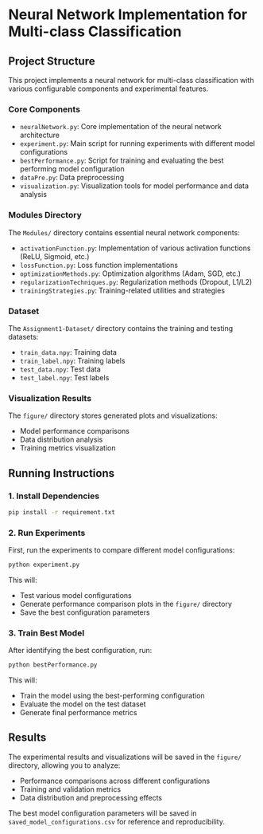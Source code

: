# Neural Network Implementation for Multi-class Classification

## Project Structure
This project implements a neural network for multi-class classification with various configurable components and experimental features.

### Core Components
- `neuralNetwork.py`: Core implementation of the neural network architecture
- `experiment.py`: Main script for running experiments with different model configurations
- `bestPerformance.py`: Script for training and evaluating the best performing model configuration
- `dataPre.py`: Data preprocessing 
- `visualization.py`: Visualization tools for model performance and data analysis

### Modules Directory
The `Modules/` directory contains essential neural network components:
- `activationFunction.py`: Implementation of various activation functions (ReLU, Sigmoid, etc.)
- `lossFunction.py`: Loss function implementations
- `optimizationMethods.py`: Optimization algorithms (Adam, SGD, etc.)
- `regularizationTechniques.py`: Regularization methods (Dropout, L1/L2)
- `trainingStrategies.py`: Training-related utilities and strategies

### Dataset
The `Assignment1-Dataset/` directory contains the training and testing datasets:
- `train_data.npy`: Training data
- `train_label.npy`: Training labels
- `test_data.npy`: Test data
- `test_label.npy`: Test labels

### Visualization Results
The `figure/` directory stores generated plots and visualizations:
- Model performance comparisons
- Data distribution analysis
- Training metrics visualization

## Running Instructions

### 1. Install Dependencies
```bash
pip install -r requirement.txt
```

### 2. Run Experiments
First, run the experiments to compare different model configurations:
```bash
python experiment.py
```
This will:
- Test various model configurations
- Generate performance comparison plots in the `figure/` directory
- Save the best configuration parameters

### 3. Train Best Model
After identifying the best configuration, run:
```bash
python bestPerformance.py
```
This will:
- Train the model using the best-performing configuration
- Evaluate the model on the test dataset
- Generate final performance metrics

## Results
The experimental results and visualizations will be saved in the `figure/` directory, allowing you to analyze:
- Performance comparisons across different configurations
- Training and validation metrics
- Data distribution and preprocessing effects

The best model configuration parameters will be saved in `saved_model_configurations.csv` for reference and reproducibility.